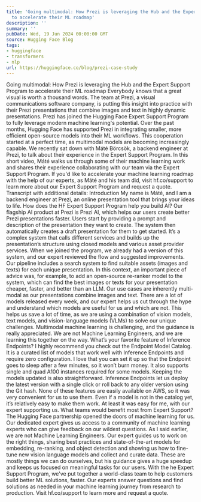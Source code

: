 ```yaml
---
title: 'Going multimodal: How Prezi is leveraging the Hub and the Expert Support Program
  to accelerate their ML roadmap'
description: ''
summary: ''
pubDate: Wed, 19 Jun 2024 00:00:00 GMT
source: Hugging Face Blog
tags:
- huggingface
- transformers
- nlp
url: https://huggingface.co/blog/prezi-case-study
---
```


Going multimodal: How Prezi is leveraging the Hub and the Expert Support Program to accelerate their ML roadmap
Everybody knows that a great visual is worth a thousand words. The team at Prezi, a visual communications software company, is putting this insight into practice with their Prezi presentations that combine images and text in highly dynamic presentations.
Prezi has joined the Hugging Face Expert Support Program to fully leverage modern machine learning's potential. Over the past months, Hugging Face has supported Prezi in integrating smaller, more efficient open-source models into their ML workflows. This cooperation started at a perfect time, as multimodal models are becoming increasingly capable.
We recently sat down with Máté Börcsök, a backend engineer at Prezi, to talk about their experience in the Expert Support Program. In this short video, Máté walks us through some of their machine learning work and shares their experience collaborating with our team via the Expert Support Program.
If you'd like to accelerate your machine learning roadmap with the help of our experts, as Máté and his team did, visit hf.co/support to learn more about our Expert Support Program and request a quote.
Transcript with additional details:
Introduction
My name is Máté, and I am a backend engineer at Prezi, an online presentation tool that brings your ideas to life.
How does the HF Expert Support Program help you build AI?
Our flagship AI product at Prezi is Prezi AI, which helps our users create better Prezi presentations faster. Users start by providing a prompt and description of the presentation they want to create. The system then automatically creates a draft presentation for them to get started. It’s a complex system that calls different services and builds up the presentation’s structure using closed models and various asset provider services.
When we joined the program, we already had a version of this system, and our expert reviewed the flow and suggested improvements. Our pipeline includes a search system to find suitable assets (images and texts) for each unique presentation. In this context, an important piece of advice was, for example, to add an open-source re-ranker model to the system, which can find the best images or texts for your presentation cheaper, faster, and better than an LLM.
Our use cases are inherently multi-modal as our presentations combine images and text. There are a lot of models released every week, and our expert helps us cut through the hype and understand which models are useful for us and which are not. This helps us save a lot of time, as we are using a combination of vision models, text models, and vision-language models (VLMs) to solve our unique challenges. Multimodal machine learning is challenging, and the guidance is really appreciated. We are not Machine Learning Engineers, and we are learning this together on the way.
What’s your favorite feature of Inference Endpoints?
I highly recommend you check out the Endpoint Model Catalog. It is a curated list of models that work well with Inference Endpoints and require zero configuration. I love that you can set it up so that the Endpoint goes to sleep after a few minutes, so it won’t burn money. It also supports single and quad A100 instances required for some models. Keeping the models updated is also straightforward. Inference Endpoints let us deploy the latest version with a single click or roll back to any older version using the Git hash. None of these features are easily available on AWS, so it was very convenient for us to use them. Even if a model is not in the catalog yet, it’s relatively easy to make them work. At least it was easy for me, with our expert supporting us.
What teams would benefit most from Expert Support?
The Hugging Face partnership opened the doors of machine learning for us. Our dedicated expert gives us access to a community of machine learning experts who can give feedback on our wildest questions. As I said earlier, we are not Machine Learning Engineers. Our expert guides us to work on the right things, sharing best practices and state-of-the-art models for embedding, re-ranking, and object detection and showing us how to fine-tune new vision language models and collect and curate data. These are mostly things we can do ourselves, but his guidance gives a huge speedup and keeps us focused on meaningful tasks for our users.
With the he Expert Support Program, we've put together a world-class team to help customers build better ML solutions, faster. Our experts answer questions and find solutions as needed in your machine learning journey from research to production. Visit hf.co/support to learn more and request a quote.